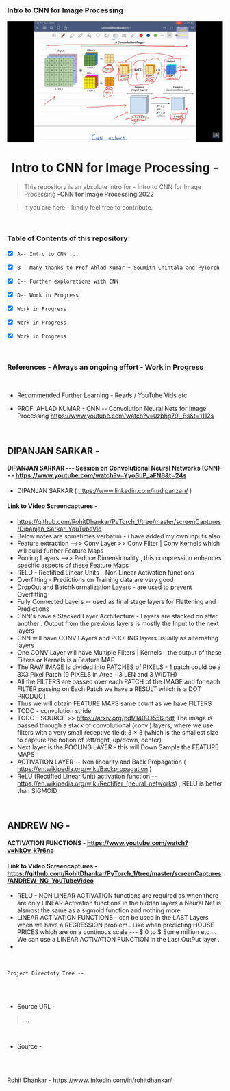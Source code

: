 ### Intro to CNN for Image Processing 


<p align="center">
    <img src="https://github.com/RohitDhankar/PyTorch_1/blob/master/screenCaptures/CNN_AHLAD_KUMAR_2020-09-11%2022-11-27.png" width= "850px">
</p>

<h1 align="center">Intro to CNN for Image Processing - </h1>

> This repository is an absolute intro for - Intro to CNN for Image Processing  **-CNN for Image Processing 2022**
 
> If you are here - kindly feel free to contribute. 


<br/>


### Table of Contents of this repository

- [X] `A-- Intro to CNN ...` 
- [X] `B-- Many thanks to Prof Ahlad Kumar + Soumith Chintala and PyTorch ` 
- [X] `C-- Further explorations with CNN` 
- [X] `D-- Work in Progress` 
- [X] `Work in Progress` 
- [X] `Work in Progress` 
- [X] `Work in Progress` 


<br/>

### References - Always an ongoing effort - Work in Progress

<br/>

- Recommended Further Learning - Reads / YouTube Vids etc 

- PROF.  AHLAD KUMAR - CNN -- Convolution Neural Nets for Image Processing https://www.youtube.com/watch?v=0zbhg79i_Bs&t=1112s

<br/>


## DIPANJAN SARKAR - 
#### DIPANJAN SARKAR --- Session on Convolutional Neural Networks (CNN)-- - https://www.youtube.com/watch?v=YyoSuP_aFN8&t=24s
- DIPANJAN SARKAR ( https://www.linkedin.com/in/dipanzan/ )
#### Link to Video Screencaptures - 
- https://github.com/RohitDhankar/PyTorch_1/tree/master/screenCaptures/Dipanjan_Sarkar_YouTubeVid
- Below notes are sometimes verbatim - i have added my own inputs also 
- Feature extraction -->> Conv Layer >> Conv Filter | Conv Kernels which will build further Feature Maps  
- Pooling Layers -->> Reduce Dimensionality , this compression enhances specific aspects of these Feature Maps
- RELU - Rectified Linear Units - Non Linear Activation functions 
- Overfitting - Predictions on Training data are very good 
- DropOut and BatchNormalization Layers - are used to prevent Overfitting
- Fully Connected Layers -- used as final stage layers for Flattening and Predictions
- CNN's have a Stacked Layer Acrhitecture - Layers are stacked on after another . Output from the previous layers is mostly the Input to the next layers 
- CNN will have CONV LAyers and POOLING layers usually as alternating layers
- One CONV Layer will have Multiple Filters | Kernels - the output of these Filters or Kernels is a Feature MAP 
- The RAW IMAGE is divided into PATCHES of PIXELS - 1 patch could be a 3X3 Pixel Patch (9 PIXELS in Area - 3 LEN and 3 WIDTH)
- All the FILTERS are passed over each PATCH of the IMAGE and for each FILTER passing on Each Patch we have a RESULT which is a DOT PRODUCT
- Thus we will obtain FEATURE MAPS same count as we have FILTERS 
- TODO - convolution stride 
- TODO - SOURCE >> https://arxiv.org/pdf/1409.1556.pdf The image is passed through a stack of convolutional (conv.) layers, where we use filters with a very small receptive field: 3 × 3 (which is the smallest size to capture the notion of left/right, up/down, center) 
- Next layer is the POOLING LAYER - this will Down Sample the  FEATURE MAPS 
- ACTIVATION LAYER -- Non linearity and Back Propagation ( https://en.wikipedia.org/wiki/Backpropagation )
- ReLU (Rectified Linear Unit) activation function -- https://en.wikipedia.org/wiki/Rectifier_(neural_networks) , RELU is better than SIGMOID 

<br/>

## ANDREW NG - 
#### ACTIVATION FUNCTIONS - https://www.youtube.com/watch?v=NkOv_k7r6no 
#### Link to Video Screencaptures - https://github.com/RohitDhankar/PyTorch_1/tree/master/screenCaptures/ANDREW_NG_YouTubeVideo


- RELU - NON LINEAR ACTIVATION functions are required as when there are only LINEAR Activation functions in the hidden layers a Neural Net is alsmost the same as a sigmoid function and nothing more 
- LINEAR ACTIVATION FUNCTIONS -  can be used in the LAST Layers when we have a REGRESSION problem . Like when predicting HOUSE PRICES which are on a continous scale --- $ 0 to $ Some million etc ... We can use a LINEAR ACTIVATION FUNCTION in the Last OutPut layer . 
- 

<br/>


```
Project Directoty Tree --

```

<br/>



<br/>

- Source URL - 

> ...

<br/>

- Source - 

<br/>





<br/>

Rohit Dhankar - https://www.linkedin.com/in/rohitdhankar/




